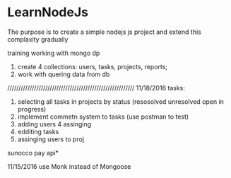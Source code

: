 # LearnNodeJs
The purpose is to create a simple nodejs js project and extend this complaxity gradually 

training working with mongo dp
1. create 4 collections: users, tasks, projects, reports;
2. work with quering data from db


/////////////////////////////////////////////////////////
11/18/2016
tasks:
1. selecting all tasks in projects by status (resosolved unresolved open in progress)
2. implement commetn system to tasks (use postman to test)
3. adding users 
4  assinging 
5. edditing tasks 
6. assinging users to proj

sunocco pay api*

11/15/2016
use Monk instead of Mongoose 

